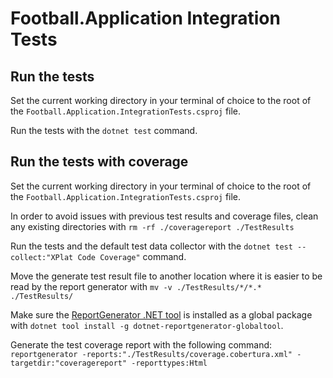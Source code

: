 # Football.Application Integration Tests

## Run the tests

Set the current working directory in your terminal of choice to the root of the `Football.Application.IntegrationTests.csproj` file.

Run the tests with the `dotnet test` command.

## Run the tests with coverage

Set the current working directory in your terminal of choice to the root of the `Football.Application.IntegrationTests.csproj` file.

In order to avoid issues with previous test results and coverage files, clean any existing directories with `rm -rf ./coveragereport ./TestResults`

Run the tests and the default test data collector with the `dotnet test --collect:"XPlat Code Coverage"` command.

Move the generate test result file to another location where it is easier to be read by the report generator with `mv -v ./TestResults/*/*.* ./TestResults/`

Make sure the [ReportGenerator .NET tool](https://www.nuget.org/packages/dotnet-reportgenerator-globaltool) is installed as a global package with `dotnet tool install -g dotnet-reportgenerator-globaltool`.

Generate the test coverage report with the following command: `reportgenerator -reports:"./TestResults/coverage.cobertura.xml" -targetdir:"coveragereport" -reporttypes:Html`
